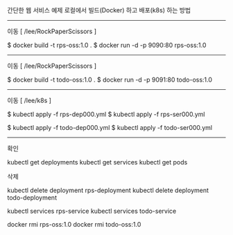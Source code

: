 간단한 웹 서비스 예제
로컬에서 빌드(Docker) 하고 배포(k8s) 하는 방법

---

이동 [ /lee/RockPaperScissors ]

$ docker build -t rps-oss:1.0 .
$ docker run -d -p 9090:80 rps-oss:1.0

---

이동 [ /lee/RockPaperScissors ]

$ docker build -t todo-oss:1.0 .
$ docker run -d -p 9091:80 todo-oss:1.0

---

이동 [ /lee/k8s ]

$ kubectl apply -f rps-dep000.yml
$ kubectl apply -f rps-ser000.yml

$ kubectl apply -f todo-dep000.yml
$ kubectl apply -f todo-ser000.yml

---

확인

kubectl get deployments
kubectl get services
kubectl get pods


삭제

kubectl delete deployment rps-deployment
kubectl delete deployment todo-deployment

kubectl services rps-service
kubectl services todo-service

docker rmi rps-oss:1.0
docker rmi todo-oss:1.0